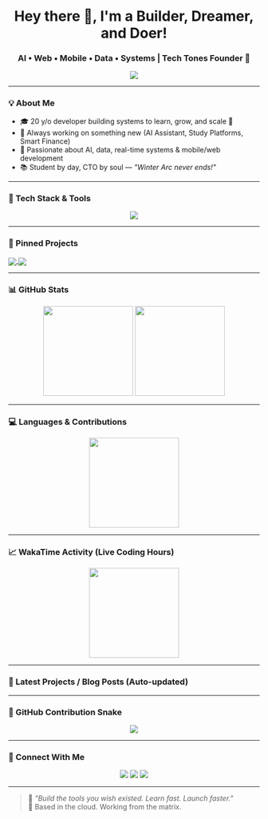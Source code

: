 <h1 align="center">Hey there 👋, I'm a Builder, Dreamer, and Doer!</h1>
<h3 align="center">AI • Web • Mobile • Data • Systems | Tech Tones Founder 🚀</h3>

<p align="center">
  <img src="https://readme-typing-svg.demolab.com?font=Fira+Code&pause=1000&color=16F7EA&center=true&vCenter=true&width=440&lines=AI+Engineer+%7C+App+Dev+%7C+Tech+Founder;Coding+every+day+%E2%9C%94%EF%B8%8F;Startup+Mindset+%7C+Whiteroom+Mode" />
</p>

---

### 💡 About Me

- 🎓 20 y/o developer building systems to learn, grow, and scale 🚀  
- 🔨 Always working on something new (AI Assistant, Study Platforms, Smart Finance)  
- 🧠 Passionate about AI, data, real-time systems & mobile/web development  
- 📚 Student by day, CTO by soul — *"Winter Arc never ends!"*

---

### 🧠 Tech Stack & Tools

<p align="center">
  <img src="https://skillicons.dev/icons?i=python,flutter,react,nodejs,js,html,css,java,angular,mongodb,firebase,git,github,vscode,linux,figma" />
</p>

---

### 🚀 Pinned Projects

<a href="https://github.com/PayakulaTarun/ai_voice_assistencs.git">
  <img align="center" src="https://github-readme-stats.vercel.app/api/pin/?username=YourUsername&repo=ai-voice-assistant&theme=radical" />
</a>
<a href="https://github.com/YourUsername/student-learning-platform">
  <img align="center" src="https://github-readme-stats.vercel.app/api/pin/?username=YourUsername&repo=student-learning-platform&theme=radical" />
</a>

---

### 📊 GitHub Stats

<p align="center">
  <img src="https://github-readme-stats.vercel.app/api?username=YourUsername&theme=radical&show_icons=true" height="180"/>
  <img src="https://github-readme-streak-stats.herokuapp.com?user=YourUsername&theme=radical" height="180"/>
</p>

---

### 💻 Languages & Contributions

<p align="center">
  <img src="https://github-readme-stats.vercel.app/api/top-langs/?username=YourUsername&layout=compact&theme=radical" height="180"/>
</p>

---

### 📈 WakaTime Activity (Live Coding Hours)

<!-- Connect Wakatime account -->
<!-- Replace with your actual username after linking -->

<p align="center">
  <img src="https://github-readme-stats.vercel.app/api/wakatime?username=YourWakatimeUsername&theme=radical" height="180"/>
</p>

---

### 🧠 Latest Projects / Blog Posts (Auto-updated)

<!--START_SECTION:activity-->
<!-- This will auto-update with your latest blog posts or GitHub activity -->
<!--END_SECTION:activity-->

---

### 🐍 GitHub Contribution Snake

<p align="center">
  <img src="https://github.com/YourUsername/YourUsername/blob/output/github-contribution-grid-snake.svg" />
</p>

---

### 🔗 Connect With Me

<p align="center">
  <a href="mailto:your.email@example.com"><img src="https://img.shields.io/badge/Gmail-D14836?style=for-the-badge&logo=gmail&logoColor=white"/></a>
  <a href="https://linkedin.com/in/yourprofile"><img src="https://img.shields.io/badge/LinkedIn-%230077B5.svg?style=for-the-badge&logo=linkedin&logoColor=white"/></a>
  <a href="https://github.com/YourUsername"><img src="https://img.shields.io/badge/GitHub-%2312100E.svg?style=for-the-badge&logo=github&logoColor=white"/></a>
</p>

---

> 💬 *"Build the tools you wish existed. Learn fast. Launch faster."*  
> 📍 Based in the cloud. Working from the matrix.

